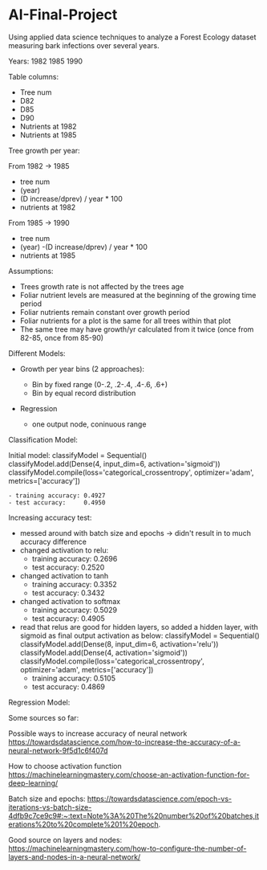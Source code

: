 # AI-Final-Project
Using applied data science techniques to analyze a Forest Ecology dataset measuring bark infections over several years.


Years:
1982
1985
1990

Table columns:
- Tree num
- D82
- D85
- D90
- Nutrients at 1982
- Nutrients at 1985


Tree growth per year:

From 1982 -> 1985
- tree num
- (year)
- (D increase/dprev) / year * 100
- nutrients at 1982

From 1985 -> 1990
- tree num
- (year)
-(D increase/dprev) / year * 100
- nutrients at 1985



Assumptions:
- Trees growth rate is not affected by the trees age
- Foliar nutrient levels are measured at the beginning of the growing time period
- Foliar nutrients remain constant over growth period
- Foliar nutrients for a plot is the same for all trees within that plot
- The same tree may have growth/yr calculated from it twice (once from 82-85, once from 85-90)



Different Models:

- Growth per year bins (2 approaches):
    - Bin by fixed range (0-.2, .2-.4, .4-.6, .6+)
    - Bin by equal record distribution

- Regression
    - one output node, coninuous range


Classification Model:
    
Initial model:
    classifyModel = Sequential()    
    classifyModel.add(Dense(4, input_dim=6, activation='sigmoid'))
    classifyModel.compile(loss='categorical_crossentropy', optimizer='adam', metrics=['accuracy'])
    
    - training accuracy: 0.4927
    - test accuracy:     0.4950

Increasing accuracy test:
- messed around with batch size and epochs -> didn't result in to much accuracy difference
- changed activation to relu:
    - training accuracy: 0.2696
    - test accuracy:     0.2520
- changed activation to tanh
    - training accuracy: 0.3352
    - test accuracy:     0.3432
- changed activation to softmax
    - training accuracy: 0.5029
    - test accuracy:     0.4905
- read that relus are good for hidden layers, so added a hidden layer, with sigmoid as final output activation as below:
    classifyModel = Sequential()
    classifyModel.add(Dense(8, input_dim=6, activation='relu'))
    classifyModel.add(Dense(4, activation='sigmoid'))
    classifyModel.compile(loss='categorical_crossentropy', optimizer='adam', metrics=['accuracy'])
    - training accuracy: 0.5105
    - test accuracy:     0.4869




Regression Model:






Some sources so far:

Possible ways to increase accuracy of neural network
https://towardsdatascience.com/how-to-increase-the-accuracy-of-a-neural-network-9f5d1c6f407d

How to choose activation function
https://machinelearningmastery.com/choose-an-activation-function-for-deep-learning/

Batch size and epochs: 
https://towardsdatascience.com/epoch-vs-iterations-vs-batch-size-4dfb9c7ce9c9#:~:text=Note%3A%20The%20number%20of%20batches,iterations%20to%20complete%201%20epoch.

Good source on layers and nodes:
https://machinelearningmastery.com/how-to-configure-the-number-of-layers-and-nodes-in-a-neural-network/